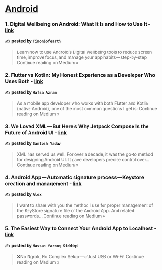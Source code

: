 
<h1><a href=https://medium.com/tag/android/recommended target="_blank" rel="noopener noreferrer">Android</a></h1>
<h3>1. Digital Wellbeing on Android: What It Is and How to Use It - <a href="https://timoneofearth.medium.com/digital-wellbeing-on-android-what-it-is-and-how-to-use-it-dc0f0f2f1092?source=rss------android-5" target="_blank" rel="noopener noreferrer">link</a></h3>

✍️ **posted by `Timonéofearth`**

<blockquote>Learn how to use Android’s Digital Wellbeing tools to reduce screen time, improve focus, and manage your app habits — step-by-step.
Continue reading on Medium »</blockquote>

<h3>2. Flutter vs Kotlin: My Honest Experience as a Developer Who Uses Both - <a href="https://medium.com/@hafsaazram7/flutter-vs-kotlin-my-honest-experience-as-a-developer-who-uses-both-7f27ae17c3fc?source=rss------android-5" target="_blank" rel="noopener noreferrer">link</a></h3>

✍️ **posted by `Hafsa Azram`**

<blockquote>As a mobile app developer who works with both Flutter and Kotlin (native Android), one of the most common questions I get is:
Continue reading on Medium »</blockquote>

<h3>3. We Loved XML — But Here’s Why Jetpack Compose Is the Future of Android UI - <a href="https://medium.com/@santosh_yadav321/we-loved-xml-but-heres-why-jetpack-compose-is-the-future-of-android-ui-6460f429efe3?source=rss------android-5" target="_blank" rel="noopener noreferrer">link</a></h3>

✍️ **posted by `Santosh Yadav`**

<blockquote>XML has served us well. For over a decade, it was the go-to method for designing Android UI. It gave developers precise control over…
Continue reading on Medium »</blockquote>

<h3>4. Android App — Automatic signature process — Keystore creation and management - <a href="https://alexino13.medium.com/android-app-automatic-signature-process-keystore-creation-and-management-03e24d2653f1?source=rss------android-5" target="_blank" rel="noopener noreferrer">link</a></h3>

✍️ **posted by `Alex`**

<blockquote>I want to share with you the method I use for proper management of the KeyStore signature file of the Android App. And related passwords…
Continue reading on Medium »</blockquote>

<h3>5. The Easiest Way to Connect Your Android App to Localhost - <a href="https://medium.com/@hassanfarooqsiddiqi/the-easiest-way-to-connect-your-android-app-to-localhost-c4228b20a8c9?source=rss------android-5" target="_blank" rel="noopener noreferrer">link</a></h3>

✍️ **posted by `Hassan farooq Siddiqi`**

<blockquote>❌No Ngrok, No Complex Setup — ✅Just USB or Wi-Fi!
Continue reading on Medium »</blockquote>

